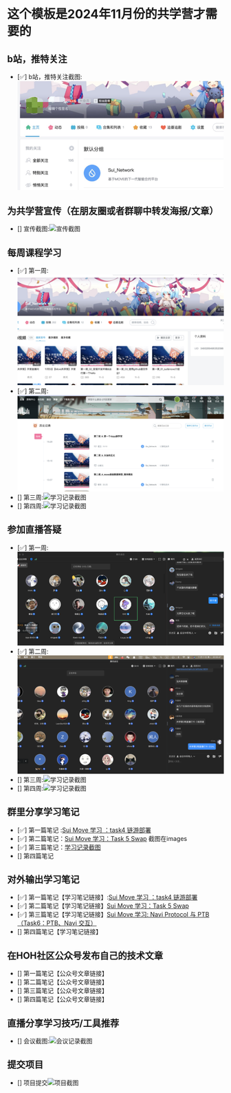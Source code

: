 # 这个模板是2024年11月份的共学营才需要的

## b站，推特关注

- [✅] b站，推特关注截图: ![关注截图](./images/b站关注.png)

## 为共学营宣传（在朋友圈或者群聊中转发海报/文章）

- [] 宣传截图:![宣传截图](./images/你的图片地址)

## 每周课程学习

- [✅] 第一周:![学习记录截图](./images/第一周课程完成.png)
- [✅] 第二周:![学习记录截图](./images/第二周视频完成.png)
- [] 第三周:![学习记录截图](./images/你的图片地址)
- [] 第四周:![学习记录截图](./images/你的图片地址)

## 参加直播答疑

- [✅] 第一周:![学习记录截图](./images/参加第一周直播.png)
- [✅] 第二周:![学习记录截图](./images/参加第二周周一直播.png)
- [] 第三周:![学习记录截图](./images/你的图片地址)
- [] 第四周:![学习记录截图](./images/你的图片地址)

## 群里分享学习笔记

- [✅] 第一篇笔记 :[Sui Move 学习 ：task4 链游部署](https://learnblockchain.cn/article/9824)
- [✅] 第二篇笔记：[Sui Move 学习：Task 5 Swap](https://learnblockchain.cn/article/9877) 截图在images
- [✅] 第三篇笔记：[学习记录截图](./images/task6笔记截图.png)
- [] 第四篇笔记

## 对外输出学习笔记

- [✅] 第一篇笔记【学习笔记链接】:[Sui Move 学习 ：task4 链游部署](https://learnblockchain.cn/article/9824)
- [✅] 第二篇笔记【学习笔记链接】[Sui Move 学习：Task 5 Swap](https://learnblockchain.cn/article/9877)
- [✅] 第三篇笔记【学习笔记链接】[Sui Move 学习: Navi Protocol 与 PTB （Task6：PTB、Navi 交互）](https://learnblockchain.cn/article/9947)
- [] 第四篇笔记【学习笔记链接】

## 在HOH社区公众号发布自己的技术文章

- [] 第一篇笔记【公众号文章链接】
- [] 第二篇笔记【公众号文章链接】
- [] 第三篇笔记【公众号文章链接】
- [] 第四篇笔记【公众号文章链接】

## 直播分享学习技巧/工具推荐

- [] 会议截图:![会议记录截图](./images/你的图片地址)

## 提交项目

- [] 项目提交![项目截图](./images/你的图片地址)


